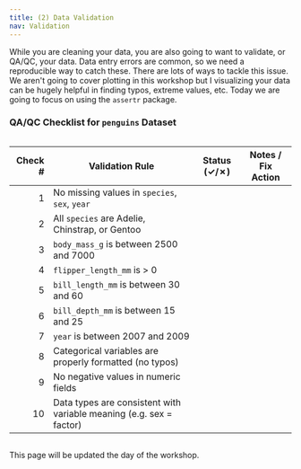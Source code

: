 ```yaml
---
title: (2) Data Validation
nav: Validation
---
```


While you are cleaning your data, you are also going to want to validate, or QA/QC, your data. Data entry errors are common, so we need a reproducible way to catch these. 
There are lots of ways to tackle this issue. We aren't going to cover plotting in this workshop but I visualizing your data can be hugely helpful in finding typos, extreme values, etc. Today we are going to focus on using the `assertr` package. 

### QA/QC Checklist for `penguins` Dataset

<div style="overflow-x:auto;">

| Check # | Validation Rule                                               | Status (✓/✗) | Notes / Fix Action                      |
|--------:|---------------------------------------------------------------|:------------:|------------------------------------------|
| 1       | No missing values in `species`, `sex`, `year`                 |              |                                          |
| 2       | All `species` are Adelie, Chinstrap, or Gentoo                |              |                                          |
| 3       | `body_mass_g` is between 2500 and 7000                        |              |                                          |
| 4       | `flipper_length_mm` is > 0                                    |              |                                          |
| 5       | `bill_length_mm` is between 30 and 60                         |              |                                          |
| 6       | `bill_depth_mm` is between 15 and 25                          |              |                                          |
| 7       | `year` is between 2007 and 2009                               |              |                                          |
| 8       | Categorical variables are properly formatted (no typos)       |              |                                          |
| 9       | No negative values in numeric fields                          |              |                                          |
| 10      | Data types are consistent with variable meaning (e.g. sex = factor) |         |                                          |

</div>
  
This page will be updated the day of the workshop. 